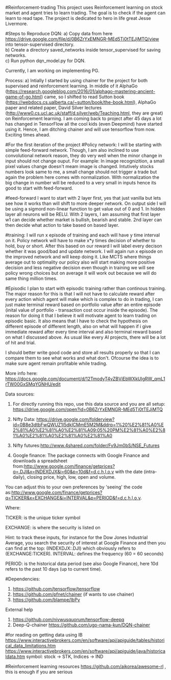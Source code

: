 #Reinforcement-trading
This project uses Reinforcement learning on stock market and agent tries to learn trading. The goal is to check if the agent can learn to read tape. The project is dedicated to hero in life great Jesse Livermore.


#Steps to Reproduce DQN:
a) Copy data from here https://drive.google.com/file/d/0B6ZrYxEMNGR-MEd5Ti0tTEJjMTQ/view into tensor-supervised directory.<br>
b) Create a directory saved_networks inside tensor_supervised for saving networks.<br>
c) Run python dqn_model.py for DQN.<br>

Currently, I am working on implementing PG.

Process:
a) Intially I started by using chainer for the project for both supervised and reinforcement learning. In middle of it AlphaGo (https://research.googleblog.com/2016/01/alphago-mastering-ancient-game-of-go.html) came, so I shifted to read Sutton book (https://webdocs.cs.ualberta.ca/~sutton/book/the-book.html), AlphaGo paper and related paper, David Silver lectures (http://www0.cs.ucl.ac.uk/staff/d.silver/web/Teaching.html, they are great)
on Reinforcement learning. I am coming back to project after 45 days a lot has changed in TensorFlow all the cool kids (even Deepmind) have started using it. Hence, I am ditching chainer and will use tensorflow from now. Exciting times ahead.


#For the first iteration of the project
#Policy network:
I will be starting with simple feed-forward network. Though, I am also inclined to use convolutional network reason, they do very well when the minor change in input should not change ouput. For example: In image recognizition, a small pixel values change doesn't meam image is changed. Intutively stocks numbers look same to me, a small change should not trigger a trade but again the problem here comes with normalization. With normalization the big change in number will be reduced to a very small in inputs hence its good to start with feed-forward.

#feed-forward
I want to start with 2 layer first, yes that just vanilla but lets see how it works than will shift to more deeper network. On output side I will be using a sigmord non-linear function to get value out of 0 and 1. In hidden layer all neurons will be RELU. With 2 layers, I am assuming that first layer w1 can decide whether market is bullish, bearish and stable. 2nd layer can then decide what action to take based on based layer.

#training:
I will run x episode of training and each will have y time interval on it. Policy network will have to make x*y times decision of whether to hold, buy or short. After this based on our reward I will label every decison whether it was good/bad and update network. I will again run x episode on the improved network and will keep doing it. Like MCTS where things average out to optimality our policy also will start making more positive decision and less negative decision even though in training we will see policy wrong choices but on average it will work out because we will do same thing million times.

#Episodic 
I plan to start with episodic training rather than continous training. The major reason for this is that I will not have to calculate reward after every action which agent will make which is complex to do in trading, I can just make terminal reward based on portfolio value after an entire episode (inital value of portfolio - transaction cost occur inside the episode). The reason for doing it that I believe it will motivate agent to learn trading on episodic basic. It also means that I have to check the hypothesis on different episode of different length, also on what will happen if i give immediate reward after every time interval and also terminal reward based on what I discussed above. As usual like every AI projects, there will be a lot of hit and trial. 

I should better write good code and store all results properly so that I can compare them to see what works and what don't. Ofcourse the idea is to make sure agent remain profitable while trading. 




More info here:
https://docs.google.com/document/d/12TmodyT4vZBViEbWXkUIgRW_qmL1rTW00GxSMqYGNHU/edit


Data sources:
1) For directly running this repo, use this data source and you are all setup: https://drive.google.com/open?id=0B6ZrYxEMNGR-MEd5Ti0tTEJjMTQ

2) Nifty Data: https://drive.google.com/folderview?id=0B8e3dtbFwQWUZ1I5dklCMmE5M2M&ddrp=1%20%E2%81%A0%E2%81%A0%E2%81%A0%E2%81%A09:05%20PM%E2%81%A0%E2%81%A0%E2%81%A0%E2%81%A0%E2%81%A0



3) Nifty futures:http://www.4shared.com/folder/Fv9Jm0bS/NSE_Futures


3) Google finance: The package connects with Google Finance and downloads a spreadsheet from:http://www.google.com/finance/getprices?q=.DJI&x=INDEXDJX&i=60&p=10d&f=d,c,h,l,o,v with the date (intra-daily), closing price, high, low, open and volume.

You can adjust this to your own preferences by 'seeing' the code as:http://www.google.com/finance/getprices?q=TICKER&x=EXCHANGE&i=INTERVAL&p=PERIOD&f=d,c,h,l,o,v.

Where:

TICKER: is the unique ticker symbol

EXCHANGE: is where the security is listed on

Hint: to track these inputs, for instance for the Dow Jones Industrial Average, you search the security of interest at Google Finance and then you can find at the top: (INDEXDJX:.DJI) which obviously refers to (EXCHANGE:TICKER).
INTERVAL: defines the frequency (60 = 60 seconds)

PERIOD: is the historical data period (see also Google Finance), here 10d refers to the past 10 days (up to current time).


#Dependencies:
1) https://github.com/tensorflow/tensorflow
2) https://github.com/pfnet/chainer (if wants to use chainer)
3) https://github.com/blampe/IbPy

External help
1) https://github.com/nivwusquorum/tensorflow-deepq
2) Deep-Q-chainer
https://github.com/ugo-nama-kun/DQN-chainer


#for reading on getting data using IB
https://www.interactivebrokers.com/en/software/api/apiguide/tables/historical_data_limitations.htm
https://www.interactivebrokers.com/en/software/api/apiguide/java/historicaldata.htm
symbol: stock -> STK, Indices -> IND

#Reinforcement learning resources
https://github.com/aikorea/awesome-rl , this is enough if you are serious



